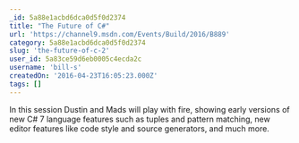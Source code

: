 ```yaml
---
_id: 5a88e1acbd6dca0d5f0d2374
title: "The Future of C#"
url: 'https://channel9.msdn.com/Events/Build/2016/B889'
category: 5a88e1acbd6dca0d5f0d2374
slug: 'the-future-of-c-2'
user_id: 5a83ce59d6eb0005c4ecda2c
username: 'bill-s'
createdOn: '2016-04-23T16:05:23.000Z'
tags: []
---
```


 In this session Dustin and Mads will play with fire, showing early versions of new C# 7 language features such as tuples and pattern matching, new editor features like code style and source generators, and much more.

